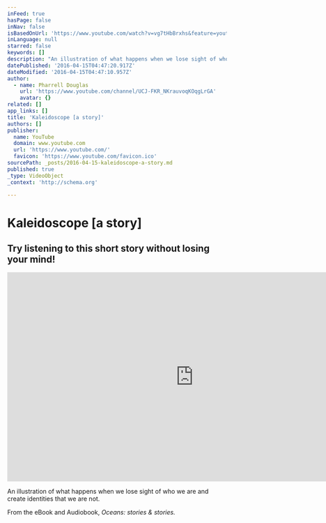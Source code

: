 ```yaml
---
inFeed: true
hasPage: false
inNav: false
isBasedOnUrl: 'https://www.youtube.com/watch?v=vg7tHbBrxhs&feature=youtu.be'
inLanguage: null
starred: false
keywords: []
description: "An illustration of what happens when we lose sight of who we are and create identities that we are not.\_"
datePublished: '2016-04-15T04:47:20.917Z'
dateModified: '2016-04-15T04:47:10.957Z'
author:
  - name: Pharrell Douglas
    url: 'https://www.youtube.com/channel/UCJ-FKR_NKrauvoqKOqgLrGA'
    avatar: {}
related: []
app_links: []
title: 'Kaleidoscope [a story]'
authors: []
publisher:
  name: YouTube
  domain: www.youtube.com
  url: 'https://www.youtube.com/'
  favicon: 'https://www.youtube.com/favicon.ico'
sourcePath: _posts/2016-04-15-kaleidoscope-a-story.md
published: true
_type: VideoObject
_context: 'http://schema.org'

---
```

# Kaleidoscope \[a story\]

## Try listening to this short story without losing your mind!

<iframe src="https://cdn.embedly.com/widgets/media.html?src=https%3A%2F%2Fwww.youtube.com%2Fembed%2Fvg7tHbBrxhs%3Ffeature%3Doembed&amp;url=https%3A%2F%2Fwww.youtube.com%2Fwatch%3Fv%3Dvg7tHbBrxhs%26feature%3Dyoutu.be&amp;image=https%3A%2F%2Fi.ytimg.com%2Fvi%2Fvg7tHbBrxhs%2Fhqdefault.jpg&amp;key=b7d04c9b404c499eba89ee7072e1c4f7&amp;type=text%2Fhtml&amp;schema=youtube" width="854" height="480" scrolling="no" frameborder="0" allowfullscreen="allowfullscreen" style=""></iframe>

An illustration of what happens when we lose sight of who we are and create identities that we are not. 

From the eBook and Audiobook, _Oceans: stories & stories._